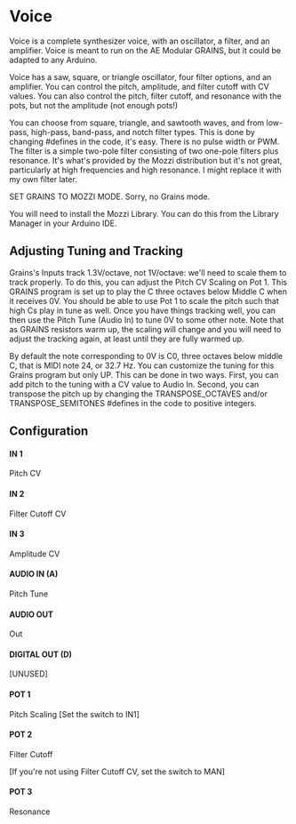 # Voice

Voice is a complete synthesizer voice, with an oscillator, a filter, and an amplifier. Voice is meant to run on the AE Modular GRAINS, but it could be adapted to any Arduino.

Voice has a saw, square, or triangle oscillator, four filter options, and an amplifier.   You can control the pitch, amplitude, and filter cutoff with CV values.   You can also control the pitch, filter cutoff, and resonance with the pots, but not the amplitude (not enough pots!)

You can choose from square, triangle, and sawtooth waves, and from low-pass, high-pass,  band-pass, and notch filter types.  This is done by changing #defines in the code, it's easy.  There is no pulse width or PWM. The filter is a simple two-pole filter consisting of two one-pole filters plus resonance. It's what's provided by the Mozzi distribution but it's not great, particularly at high frequencies and high resonance.  I might replace it with my own filter later.

SET GRAINS TO MOZZI MODE.  Sorry, no Grains mode.

You will need to install the Mozzi Library.  You can do this from the Library Manager in your Arduino IDE.


## Adjusting Tuning and Tracking

Grains's Inputs track 1.3V/octave, not 1V/octave: we'll need to scale them to track properly.  To do this, you can adjust the Pitch CV Scaling on Pot 1.  This GRAINS program is set up to play the C three octaves below Middle C when it receives 0V.  You should be able to use Pot 1 to scale the pitch such that high Cs play in tune as well.  Once you have things tracking well, you can then use the Pitch Tune (Audio In) to tune 0V to some other note.  Note that as GRAINS resistors warm up, the scaling will change and you will need to adjust the tracking again, at least until they are fully warmed up.

By default the note corresponding to 0V is C0, three octaves below middle C, that is MIDI note 24, or 32.7 Hz.  You can customize the tuning for this Grains program but only UP.  This can be done in two ways.  First, you can add pitch to the tuning with a CV value to Audio In.  Second, you can transpose the pitch up by changing the TRANSPOSE_OCTAVES and/or TRANSPOSE_SEMITONES #defines in the code to positive integers.

## Configuration

#### IN 1
Pitch CV
#### IN 2
Filter Cutoff CV
#### IN 3
Amplitude CV
#### AUDIO IN (A)
Pitch Tune
#### AUDIO OUT
Out
#### DIGITAL OUT (D) 
[UNUSED]
#### POT 1
Pitch Scaling	[Set the switch to IN1]
#### POT 2
Filter Cutoff

[If you're not using Filter Cutoff CV, set the switch to MAN]
#### POT 3
Resonance
